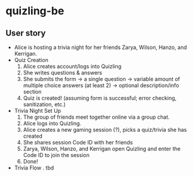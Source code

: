 # quizling-be


## User story
- Alice is hosting a trivia night for her friends Zarya, Wilson, Hanzo, and Kerrigan.
- Quiz Creation
  1. Alice creates account/logs into Quizling
  2. She writes questions & answers
  3. She submits the form
    -> a single question
    -> variable amount of multiple choice answers (at least 2)
    -> optional description/info section
  4. Quiz is created! (assuming form is successful; error checking, sanitization, etc.)
- Trivia Night Set Up
  1. The group of friends meet together online via a group chat.
  2. Alice logs into Quizling.
  3. Alice creates a new gaming session (?), picks a quiz/trivia she has created
  4. She shares session Code ID with her friends
  5. Zarya, Wilson, Hanzo, and Kerrigan open Quizling and enter the Code ID to join the session
  6. Done!
- Trivia Flow
  . tbd